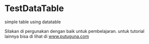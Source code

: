 # TestDataTable
simple table using datatable

Silakan di pergunakan dengan baik untuk pembelajaran. untuk tutorial lainnya bisa di lihat di www.putuguna.com
